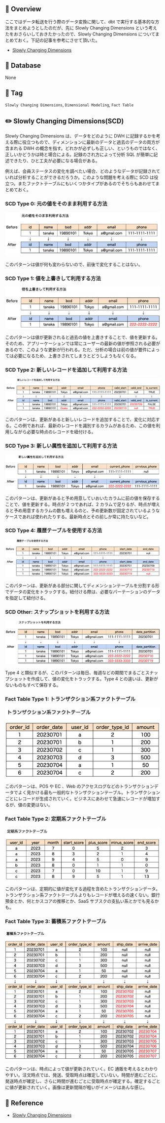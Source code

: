 ## :memo: Overview

ここではデータ転送を行う際のデータ変換に関して、dbt で実行する基本的な方法をまとめようとしたのだが、先に Slowly Changing Dimensions という考えたをおさらいしておきたかったので、Slowly Changing Dimensions についてまとめておく。下記の記事を参考にさせて頂いた。

- [Slowly Changing Dimensions](https://towardsdatascience.com/data-analysts-primer-to-slowly-changing-dimensions-d087c8327e08)

## :floppy_disk: Database

None

## :bookmark: Tag

`Slowly Changing Dimensions`, `Dimensional Modeling`, `Fact Table`

## :pencil2: Slowly Changing Dimensions(SCD)

Slowly Changing Dimensions は、データをどのように DWH に記録するかを考える際に役立つもので、ディメンションに最新のデータと過去のデータの両方が含まれる DWH の概念を指す。どれかが必ずしも正しい、というものではなく、正しいかどうかは時と場合による。記録のされ方によって分析 SQL が簡単に記述できたり、ひと工夫が必要になる場合がある。

例えば、会員ステータスの変化を調べたい場合、どのようなデータが記録されていれば分析することができるだろうか。このような問題を考える際に SCD は役立つ。またファクトテーブルにもいくつかタイプがあるのでそちらもあわせてまとめておく。

### SCD Type 0: 元の値をそのまま利用する方法

![](https://github.com/SugiAki1989/sql_note/blob/main/image/p122-d0.png)

このパターンは値が何も変わらないので、前後で変化することはない。

### SCD Type 1: 値を上書きして利用する方法

![](https://github.com/SugiAki1989/sql_note/blob/main/image/p122-d1.png)

このパターンは値が更新されると過去の値を上書きすることで、値を更新する。そのため、アプリーケーションでは常にユーザーの最新の値が参照される必要があるので、このような更新が行われる。ただ、分析の場合は前の値が要件によっては必要になるため、上書きされてしまうとどうしようもなくなる。

### SCD Type 2: 新しいレコードを追加して利用する方法

![](https://github.com/SugiAki1989/sql_note/blob/main/image/p122-d2.png)

このパターンは、更新があると新しいレコードを追加することで、変化に対応する。この例であれば、最新のレコードを識別するカラムがあるため、この値を利用しながら必要な時点のレコードを紐付ける。

### SCD Type 3: 新しい属性を追加して利用する方法

![](https://github.com/SugiAki1989/sql_note/blob/main/image/p122-d3.png)

このパターンは、更新があると予め用意していおいたカラムに前の値を保存することで、値を更新する。時点が 2 つであれば、2 カラムで足りるが、時点が増えると予め用意するカラムの数も増えるのと、予め更新数が固定されているようなケースであれば使われたりする。最新時点とその前しか常に持たないなど。

### SCD Type 4: 履歴テーブルを使用する方法

![](https://github.com/SugiAki1989/sql_note/blob/main/image/p122-d4.png)

このパターンは、更新がある部分に関してディメンションテーブルを分割する形でデータの変化をトラックする。紐付ける際は、必要なパーテーションのデータを指定して紐付ける。

### SCD Other: スナップショットを利用する方法

![](https://github.com/SugiAki1989/sql_note/blob/main/image/p122-d5.png)

Type 4 と類似するが、このパターンは毎日、毎週などの期間でまるごとスナップショットを作成して、値の変化をトラックする。Type 4 との違いは、更新がないものもすべて保存する。

### Fact Table Type 1: トランザクション系ファクトテーブル

![](https://github.com/SugiAki1989/sql_note/blob/main/image/p122-f1.png)

このパターンは、POS や EC 、Web のアクセスログなどのトランザクションデータでよく見かける最も一般的なトランザクションテーブル。トランザクションごとにレコードが生成されていく。ビジネスにあわせて急速にレコードが増加するが、値の変更はない。

### Fact Table Type 2: 定期系ファクトテーブル

![](https://github.com/SugiAki1989/sql_note/blob/main/image/p122-f2.png)

このパターンは、定期的に値が変化する過程を含めたトランザクションデータ。トランザクション系ファクトテーブルよりもレコードが増えるの速くない。銀行預金とか、何とかスコアの推移とか、SaaS サブスクの支払い系とかでも見るかも。

### Fact Table Type 3: 蓄積系ファクトテーブル

![](https://github.com/SugiAki1989/sql_note/blob/main/image/p122-f3.png)

このパターンは、時点によって値が更新されていく。EC 通販を考えるとわかりやすい。注文時点では、発送、受取時点は確定していない。時間が進むごとに、発送時点が確定し、さらに時間が進むごとに受取時点が確定する。確定するごとに値が更新されていく。画像は更新間隔が粗いがイメージはあんな感じ。

## :closed_book: Reference

- [Slowly Changing Dimensions](https://towardsdatascience.com/data-analysts-primer-to-slowly-changing-dimensions-d087c8327e08)
